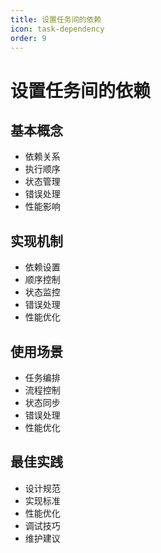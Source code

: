 ```yaml
---
title: 设置任务间的依赖
icon: task-dependency
order: 9
---
```


# 设置任务间的依赖

## 基本概念
- 依赖关系
- 执行顺序
- 状态管理
- 错误处理
- 性能影响

## 实现机制
- 依赖设置
- 顺序控制
- 状态监控
- 错误处理
- 性能优化

## 使用场景
- 任务编排
- 流程控制
- 状态同步
- 错误处理
- 性能优化

## 最佳实践
- 设计规范
- 实现标准
- 性能优化
- 调试技巧
- 维护建议
